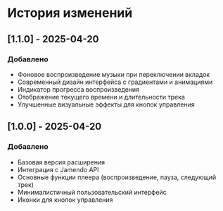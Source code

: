# История изменений

## [1.1.0] - 2025-04-20

### Добавлено
- Фоновое воспроизведение музыки при переключении вкладок
- Современный дизайн интерфейса с градиентами и анимациями
- Индикатор прогресса воспроизведения
- Отображение текущего времени и длительности трека
- Улучшенные визуальные эффекты для кнопок управления

## [1.0.0] - 2025-04-20

### Добавлено
- Базовая версия расширения
- Интеграция с Jamendo API
- Основные функции плеера (воспроизведение, пауза, следующий трек)
- Минималистичный пользовательский интерфейс
- Иконки для кнопок управления